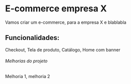 # E-commerce empresa X

Vamos criar um e-commerce, para a empresa X e blablabla

## Funcionalidades:

Checkout, Tela de produto, Catálogo, Home com banner

###### Melhorias do projeto

Melhoria 1, melhoria 2